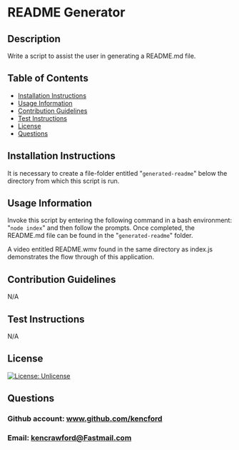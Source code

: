 # README Generator
## Description
Write a script to assist the user in generating a README.md file.
## Table of Contents
- [Installation Instructions](#installation-instructions)
- [Usage Information](#usage-information)
- [Contribution Guidelines](#contribution-guidelines)
- [Test Instructions](#test-instructions)
- [License](#license)
- [Questions](#questions)
## Installation Instructions
It is necessary to create a file-folder entitled "`generated-readme`" below the directory from which this script is run.
## Usage Information
Invoke this script by entering the following command in a bash environment: "`node index`"  and then follow the prompts. Once completed, the README.md file can be found in the "`generated-readme`" folder.

A video entitled README.wmv found in the same directory as index.js demonstrates the flow through of this application.
## Contribution Guidelines
N/A
## Test Instructions
N/A
## License
[![License: Unlicense](https://img.shields.io/badge/license-Unlicense-blue.svg)](http://unlicense.org/)
## Questions
### Github account: www.github.com/kencford
### Email: kencrawford@Fastmail.com
